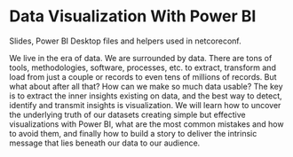 # Data Visualization With Power BI
Slides, Power BI Desktop files and helpers used in netcoreconf.

We live in the era of data. We are surrounded by data. There are tons of tools, methodologies, software, processes, etc. to extract, transform and load from just a couple or records to even tens of millions of records.
But what about after all that? How can we make so much data usable? The key is to extract the inner insights existing on data, and the best way to detect, identify and transmit insights is visualization.
We will learn how to uncover the underlying truth of our datasets creating simple but effective visualizations with Power BI, what are the most common mistakes and how to avoid them, and finally how to build a story to deliver the intrinsic message that lies beneath our data to our audience.
